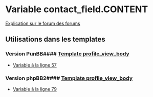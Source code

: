# Variable contact_field.CONTENT
[Explication sur le forum des forums](http://forum.forumactif.com/t294113-listing-des-variables#contact_field.CONTENT)
## Utilisations dans les templates
### Version PunBB#### [Template profile_view_body](punbb/profile_view_body.md)
* [Variable à la ligne 57](../punbb/profile_view_body.tpl#L57)
### Version phpBB2#### [Template profile_view_body](subsilver/profile_view_body.md)
* [Variable à la ligne 79](../subsilver/profile_view_body.tpl#L79)